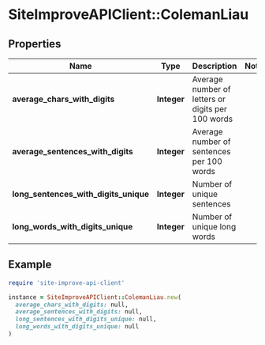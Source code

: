 # SiteImproveAPIClient::ColemanLiau

## Properties

| Name | Type | Description | Notes |
| ---- | ---- | ----------- | ----- |
| **average_chars_with_digits** | **Integer** | Average number of letters or digits per 100 words |  |
| **average_sentences_with_digits** | **Integer** | Average number of sentences per 100 words |  |
| **long_sentences_with_digits_unique** | **Integer** | Number of unique sentences |  |
| **long_words_with_digits_unique** | **Integer** | Number of unique long words |  |

## Example

```ruby
require 'site-improve-api-client'

instance = SiteImproveAPIClient::ColemanLiau.new(
  average_chars_with_digits: null,
  average_sentences_with_digits: null,
  long_sentences_with_digits_unique: null,
  long_words_with_digits_unique: null
)
```

